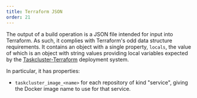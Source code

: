 ```yaml
---
title: Terraform JSON
order: 21
---
```


The output of a build operation is a JSON file intended for input into
Terraform.  As such, it complies with Terraform's odd data structure
requirements.  It contains an object with a single property, `locals`, the
value of which is an object with string values providing local variables
expected by the
[Taskcluster-Terraform](https://github.com/taskcluster/taskcluster-terraform)
deployment system.

In particular, it has properties:

 * `taskcluster_image_<name>` for each repository of kind "service", giving the Docker image name to use for that service.
